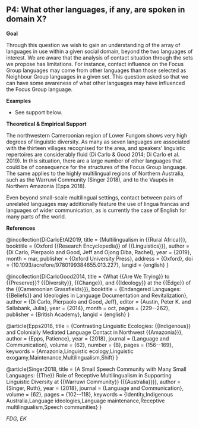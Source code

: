 
## P4: What other languages, if any, are spoken in domain X?

**Goal**

Through this question we wish to gain an understanding of the array of languages in use within a given social domain, beyond the two languages of interest. We are aware that the analysis of contact situation through the sets we propose has limitations. For instance, contact influence on the Focus Group languages may come from other languages than those selected as Neighbour Group languages in a given set. This question asked so that we can have some awareness of what other languages may have influenced the Focus Group language.



**Examples**

- See support below.




**Theoretical & Empirical Support**

The northwestern Cameroonian region of Lower Fungom shows very high degrees of linguistic diversity. As many as seven languages are associated with the thirteen villages recognised for the area, and speakers’ linguistic repertoires are considerably fluid (Di Carlo & Good 2014; Di Carlo et al. 2019). In this situation, there are a large number of other languages that could be of consequence for the structures of the Focus Group language. The same applies to the highly multilingual regions of Northern Australia, such as the Warruwi Community (Singer 2018), and to the Vaupés in Northern Amazonia (Epps 2018).



Even beyond small-scale multilingual settings, contact between pairs of unrelated languages may additionally feature the use of lingua francas and languages of wider communication, as is currently the case of English for many parts of the world.


**References**

@incollection{DiCarloEtAl2019,
  title = {Multilingualism in {{Rural Africa}}},
  booktitle = {Oxford {{Research Encyclopedia}} of {{Linguistics}}},
  author = {Di Carlo, Pierpaolo and Good, Jeff and Ojong Diba, Rachel},
  year = {2019},
  month = mar,
  publisher = {Oxford University Press},
  address = {Oxford},
  doi = {10.1093/acrefore/9780199384655.013.227},
  langid = {english}
}

@incollection{DiCarloGood2014,
  title = {What {{Are We Trying}} to {{Preserve}}? {{Diversity}}, {{Change}}, and {{Ideology}} at the {{Edge}} of the {{Cameroonian Grassfields}}},
  booktitle = {Endangered Languages: {{Beliefs}} and Ideologies in Language Documentation and Revitalization},
  author = {Di Carlo, Pierpaolo and Good, Jeff},
  editor = {Austin, Peter K. and Sallabank, Julia},
  year = {2014},
  month = oct,
  pages = {229--262},
  publisher = {British Academy},
  langid = {english}
}

@article{Epps2018,
  title = {Contrasting Linguistic Ecologies: {{Indigenous}} and Colonially Mediated Language Contact in Northwest {{Amazonia}}},
  author = {Epps, Patience},
  year = {2018},
  journal = {Language and Communication},
  volume = {62},
  number = {B},
  pages = {156--169},
  keywords = {Amazonia,Linguistic ecology,Linguistic exogamy,Maintenance,Multilingualism,Shift}
}

@article{Singer2018,
  title = {A Small Speech Community with Many Small Languages: {{The}} Role of Receptive Multilingualism in Supporting Linguistic Diversity at {{Warruwi Community}} ({{Australia}})},
  author = {Singer, Ruth},
  year = {2018},
  journal = {Language and Communication},
  volume = {62},
  pages = {102--118},
  keywords = {Identity,Indigenous Australia,Language ideologies,Language maintenance,Receptive multilingualism,Speech communities}
}



*FDG, EK*
